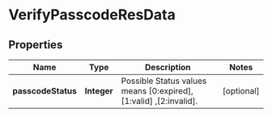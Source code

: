 
# VerifyPasscodeResData

## Properties
Name | Type | Description | Notes
------------ | ------------- | ------------- | -------------
**passcodeStatus** | **Integer** | Possible Status values means [0:expired],[1:valid] ,[2:invalid]. |  [optional]



